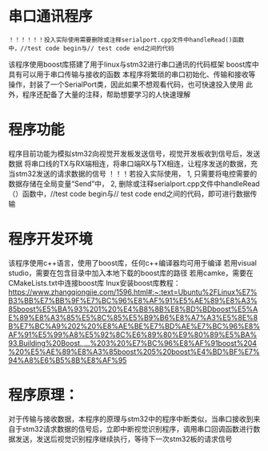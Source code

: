 # 串口通讯程序
    ！！！！！！投入实际使用需要删除或注释serialport.cpp文件中handleRead()函数中，//test code begin与// test code end之间的代码

  该程序使用boost库搭建了用于linux与stm32进行串口通讯的代码框架
  boost库中具有可以用于串口传输与接收的函数
  本程序将繁琐的串口初始化、传输和接收等操作，封装了一个SerialPort类，因此如果不想观看代码，也可快速投入使用
  此外，程序还配备了大量的注释，帮助想要学习的人快速理解

# 程序功能
  程序目前功能为模拟stm32向视觉开发板发送信号，视觉开发板收到信号后，发送数据
  将串口线的TX与RX端相连，将串口端RX与TX相连，让程序发送的数据，充当stm32发送的请求数据的信号
  ！！！若投入实际使用，
  1, 只需要将电控需要的数据存储在全局变量“Send”中，
  2, 删除或注释serialport.cpp文件中handleRead（）函数中，//test code begin与// test code end之间的代码，即可进行数据传输

# 程序开发环境
   该程序使用c++语言，使用了boost库，任何c++编译器均可用于编译
   若用visual studio，需要在包含目录中加入本地下载的boost库的路径
   若用camke，需要在CMakeLists.txt中连接boost库
   lnux安装boost库教程：https://www.zhangqiongjie.com/1596.html#:~:text=Ubuntu%2FLinux%E7%B3%BB%E7%BB%9F%E7%BC%96%E8%AF%91%E5%AE%89%E8%A3%85boost%E5%BA%93%201%20%E4%B8%8B%E8%BD%BDboost%E5%AE%89%E8%A3%85%E5%8C%85%E5%B9%B6%E8%A7%A3%E5%8E%8B%E7%BC%A9%202%20%E8%AE%BE%E7%BD%AE%E7%BC%96%E8%AF%91%E5%99%A8%E5%92%8C%E6%89%80%E9%80%89%E5%BA%93.Building%20Boost.,...%203%20%E7%BC%96%E8%AF%91boost%204%20%E5%AE%89%E8%A3%85boost%205%20boost%E4%BD%BF%E7%94%A8%E6%B5%8B%E8%AF%95

# 程序原理：
  对于传输与接收数据，本程序的原理与stm32中的程序中断类似，当串口接收到来自于stm32请求数据的信号后，立即中断视觉识别程序，调用串口回调函数进行数据发送，发送后视觉识别程序继续执行，等待下一次stm32板的请求信号

